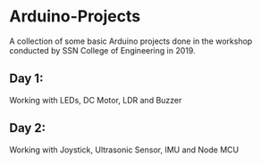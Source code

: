 # Arduino-Projects
A collection of some basic Arduino projects done in the workshop conducted by SSN College of Engineering in 2019.

## Day 1:
  Working with LEDs, DC Motor, LDR and Buzzer
  
## Day 2:
  Working with Joystick, Ultrasonic Sensor, IMU and Node MCU
